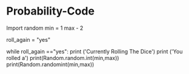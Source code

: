 # Probability-Code
Import random
min = 1
max - 2

roll_again = "yes"

while roll_again =="yes":
print ('Currently Rolling The Dice')
print ('You rolled a')
print(Random.random.int(min,max))
print(Random.randomint(min,max))

